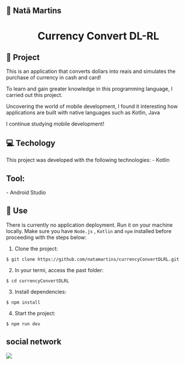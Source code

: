 ## 🔰 Natã Martins 
<h1 align="center" style="text-align: center;">
   Currency Convert DL-RL
</h1>
    
<h2 id="project">📁 Project </h2>
<p>This is an application that converts dollars into reais and simulates the purchase of currency in cash and card!</p>
<p>To learn and gain greater knowledge in this programming language, I carried out this project.</p>
<p>Uncovering the world of mobile development, I found it interesting how applications are built with native languages such as Kotlin, Java</p>
<p>I continue studying mobile development!</p>

<h2 id="tecnology">💻 Techology</h2>
This project was developed with the following technologies:
- Kotlin

<h2>Tool:</h2>
- Android Studio
  
<h2 id="usage">🎯 Use</h2>

There is currently no application deployment.
Run it on your machine locally. Make sure you have `Node.js` , `Kotlin` and `npm` installed before proceeding with the steps below:

1. Clone the  project:

```
$ git clone https://github.com/natamartins/currencyConvertDLRL.git
```

2. In your termi, access the past folder:

```
$ cd currencyConvertDLRL
```

3. Install dependencies:

```
$ npm install
```

4. Start the project:

```
$ npm run dev
```
## social network
<div style="display: flex;">
  <a href="https://www.linkedin.com/in/nata-martins/" target="_blank"><img src="https://img.shields.io/badge/-LinkedIn-%230077B5?style=for-the-badge&logo=linkedin&logoColor=white" style="margin-right: 2vw" target="_blank"></a>
</div>
